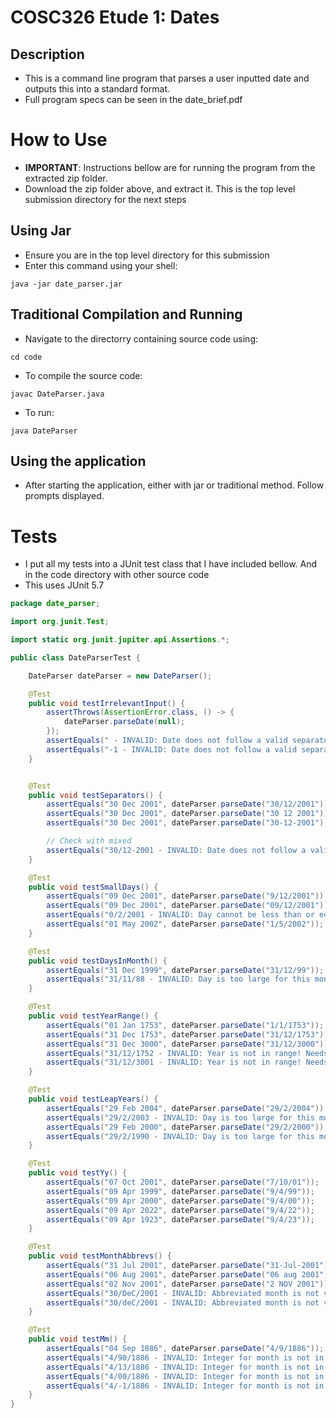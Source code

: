 # COSC326 Etude 1: Dates

## Description
- This is a command line program that parses a user inputted date and outputs this into a standard format. 
- Full program specs can be seen in the date_brief.pdf

# How to Use
- **IMPORTANT**: Instructions bellow are for running the program from the extracted zip folder. 
- Download the zip folder above, and extract it. This is the top level submission directory for the next steps

## Using Jar
- Ensure you are in the top level directory for this submission
- Enter this command using your shell:
```
java -jar date_parser.jar
```

## Traditional Compilation and Running
- Navigate to the directorry containing source code using:
```
cd code
```
- To compile the source code:
```
javac DateParser.java
```
- To run:
```
java DateParser
```

## Using the application
- After starting the application, either with jar or traditional method. Follow prompts displayed.  

# Tests
- I put all my tests into a JUnit test class that I have included bellow. And in the code directory with other source code
- This uses JUnit 5.7
```java
package date_parser;

import org.junit.Test;

import static org.junit.jupiter.api.Assertions.*;

public class DateParserTest {

    DateParser dateParser = new DateParser();

    @Test
    public void testIrrelevantInput() {
        assertThrows(AssertionError.class, () -> {
            dateParser.parseDate(null);
        });
        assertEquals(" - INVALID: Date does not follow a valid separator scheme!", dateParser.parseDate(""));
        assertEquals("-1 - INVALID: Date does not follow a valid separator scheme!", dateParser.parseDate("-1"));
    }


    @Test
    public void testSeparators() {
        assertEquals("30 Dec 2001", dateParser.parseDate("30/12/2001"));
        assertEquals("30 Dec 2001", dateParser.parseDate("30 12 2001"));
        assertEquals("30 Dec 2001", dateParser.parseDate("30-12-2001"));

        // Check with mixed
        assertEquals("30/12-2001 - INVALID: Date does not follow a valid separator scheme!", dateParser.parseDate("30/12-2001"));
    }

    @Test
    public void testSmallDays() {
        assertEquals("09 Dec 2001", dateParser.parseDate("9/12/2001"));
        assertEquals("09 Dec 2001", dateParser.parseDate("09/12/2001"));
        assertEquals("0/2/2001 - INVALID: Day cannot be less than or equal to 0!", dateParser.parseDate("0/2/2001"));
        assertEquals("01 May 2002", dateParser.parseDate("1/5/2002"));
    }

    @Test
    public void testDaysInMonth() {
        assertEquals("31 Dec 1999", dateParser.parseDate("31/12/99"));
        assertEquals("31/11/88 - INVALID: Day is too large for this month and year!", dateParser.parseDate("31/11/88"));
    }

    @Test
    public void testYearRange() {
        assertEquals("01 Jan 1753", dateParser.parseDate("1/1/1753"));
        assertEquals("31 Dec 1753", dateParser.parseDate("31/12/1753"));
        assertEquals("31 Dec 3000", dateParser.parseDate("31/12/3000"));
        assertEquals("31/12/1752 - INVALID: Year is not in range! Needs to be between 1753 and 3000!", dateParser.parseDate("31/12/1752"));
        assertEquals("31/12/3001 - INVALID: Year is not in range! Needs to be between 1753 and 3000!", dateParser.parseDate("31/12/3001"));
    }

    @Test
    public void testLeapYears() {
        assertEquals("29 Feb 2004", dateParser.parseDate("29/2/2004"));
        assertEquals("29/2/2003 - INVALID: Day is too large for this month and year!", dateParser.parseDate("29/2/2003"));
        assertEquals("29 Feb 2000", dateParser.parseDate("29/2/2000"));
        assertEquals("29/2/1990 - INVALID: Day is too large for this month and year!", dateParser.parseDate("29/2/1990"));
    }

    @Test
    public void testYy() {
        assertEquals("07 Oct 2001", dateParser.parseDate("7/10/01"));
        assertEquals("09 Apr 1999", dateParser.parseDate("9/4/99"));
        assertEquals("09 Apr 2000", dateParser.parseDate("9/4/00"));
        assertEquals("09 Apr 2022", dateParser.parseDate("9/4/22"));
        assertEquals("09 Apr 1923", dateParser.parseDate("9/4/23"));
    }

    @Test
    public void testMonthAbbrevs() {
        assertEquals("31 Jul 2001", dateParser.parseDate("31-Jul-2001"));
        assertEquals("06 Aug 2001", dateParser.parseDate("06 aug 2001"));
        assertEquals("02 Nov 2001", dateParser.parseDate("2 NOV 2001"));
        assertEquals("30/DeC/2001 - INVALID: Abbreviated month is not valid! Must either be a length of 3 with uniform case or have it's first letter capitalized!", dateParser.parseDate("30/DeC/2001"));
        assertEquals("30/deC/2001 - INVALID: Abbreviated month is not valid! Must either be a length of 3 with uniform case or have it's first letter capitalized!", dateParser.parseDate("30/deC/2001"));
    }

    @Test
    public void testMm() {
        assertEquals("04 Sep 1886", dateParser.parseDate("4/9/1886"));
        assertEquals("4/90/1886 - INVALID: Integer for month is not in range! Needs to be between 1 and 12 (inclusive)", dateParser.parseDate("4/90/1886"));
        assertEquals("4/13/1886 - INVALID: Integer for month is not in range! Needs to be between 1 and 12 (inclusive)", dateParser.parseDate("4/13/1886"));
        assertEquals("4/00/1886 - INVALID: Integer for month is not in range! Needs to be between 1 and 12 (inclusive)", dateParser.parseDate("4/00/1886"));
        assertEquals("4/-1/1886 - INVALID: Integer for month is not in range! Needs to be between 1 and 12 (inclusive)", dateParser.parseDate("4/-1/1886"));
    }
}
```

